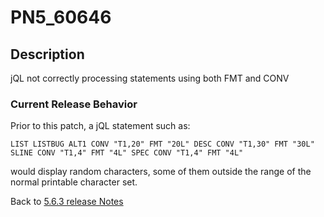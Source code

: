 # PN5_60646

<PageHeader />

## Description

jQL not correctly processing statements using both FMT and CONV

### Current Release Behavior

Prior to this patch, a jQL statement such as:

```
LIST LISTBUG ALT1 CONV "T1,20" FMT "20L" DESC CONV "T1,30" FMT "30L" SLINE CONV "T1,4" FMT "4L" SPEC CONV "T1,4" FMT "4L"
```

would display random characters, some of them outside the range of the normal printable character set.

Back to [5.6.3 release Notes](./../README.md)

<PageFooter />
